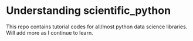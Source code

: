 # Understanding scientific_python

This repo contains tutorial codes for all/most python data science libraries. Will add more as I continue to learn.
